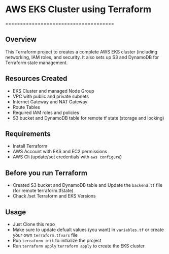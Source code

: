 


# AWS EKS Cluster using Terraform 
=====================================

## Overview

This Terraform project to creates a complete AWS EKS cluster (including networking, IAM roles, and security. It also sets up S3 and DynamoDB for Terraform state management.

## Resources Created

* EKS Cluster and managed Node Group
* VPC with public and private subnets
* Internet Gateway and NAT Gateway 
* Route Tables
* Required IAM roles and policies 
* S3 bucket and DynamoDB table for remote tf state (storage and locking)

## Requirements

* Install Terraform 
* AWS Account with EKS and EC2 permissions
* AWS Cli (update/set credentials with `aws configure`)

## Before you run Terraform
* Created S3 bucket and DynamoDB table and Update the `backend.tf` file (for remote terraform.tfstate)
* Chack /set Terraform and EKS Versions



## Usage 

* Just Clone this repo
* Make sure to update defualt values (you want) in `variables.tf` or create your own `terraform.tfvars` file
* Run `terraform init` to initialize the project
* Run `terraform apply` `terraform apply` to create the EKS cluster

